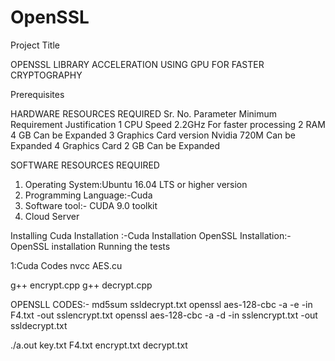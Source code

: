 # OpenSSL
Project Title

OPENSSL LIBRARY ACCELERATION USING GPU FOR FASTER CRYPTOGRAPHY

Prerequisites

HARDWARE RESOURCES REQUIRED
Sr. No. Parameter Minimum Requirement Justification
1 CPU Speed 2.2GHz For faster processing
2 RAM 4 GB Can be Expanded
3 Graphics Card version Nvidia 720M Can be Expanded
4 Graphics Card 2 GB Can be Expanded

SOFTWARE RESOURCES REQUIRED
1. Operating System:Ubuntu 16.04 LTS or higher version
2. Programming Language:-Cuda
3. Software tool:- CUDA 9.0 toolkit
4. Cloud Server

Installing
Cuda Installation :-Cuda Installation
OpenSSL Installation:- OpenSSL installation
Running the tests



1:Cuda Codes
nvcc AES.cu


g++ encrypt.cpp
g++ decrypt.cpp

OPENSLL CODES:-
md5sum ssldecrypt.txt 
openssl 	aes-128-cbc -a -e -in F4.txt -out sslencrypt.txt
openssl aes-128-cbc -a -d -in sslencrypt.txt -out ssldecrypt.txt

./a.out key.txt F4.txt encrypt.txt decrypt.txt
